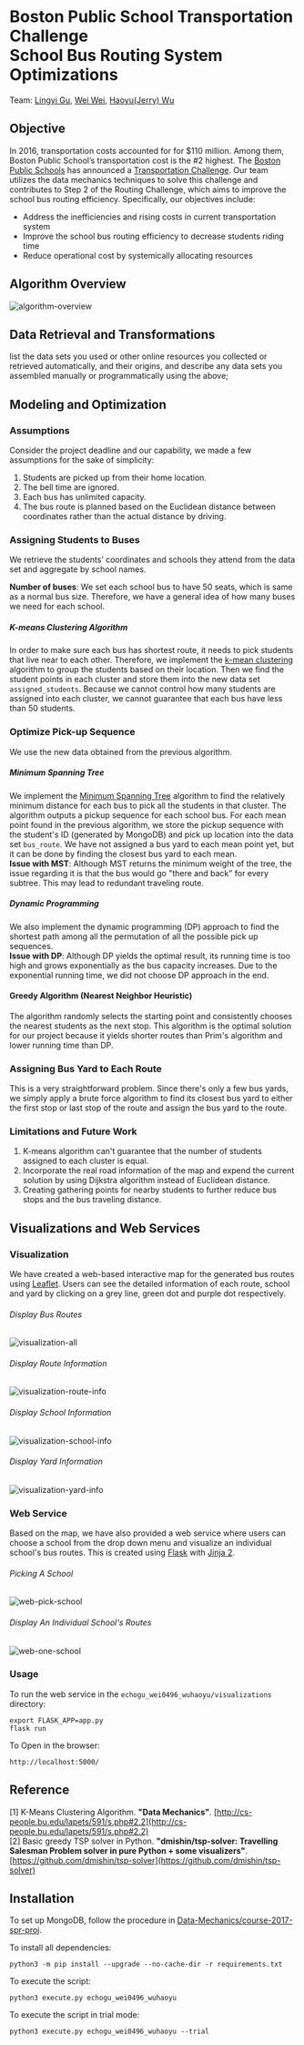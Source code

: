 # Boston Public School Transportation Challenge<br>School Bus Routing System Optimizations
Team: [Lingyi Gu](https://github.com/lingyigu), [Wei Wei](https://github.com/wei0496), [Haoyu(Jerry) Wu](https://github.com/wuhaoyujerry)

## Objective
In 2016, transportation costs accounted for for $110 million. Among them, Boston Public School’s transportation cost is the #2 highest. The [Boston Public Schools](http://www.bostonpublicschools.org/) has announced a [Transportation Challenge](http://bostonpublicschools.org/transportationchallenge). Our team utilizes the data mechanics techniques to solve this challenge and contributes to Step 2 of the Routing Challenge, which aims to improve the school bus routing efficiency. Specifically, our objectives include:
* Address the inefficiencies and rising costs in current transportation system
* Improve the school bus routing efficiency to decrease students riding time
* Reduce operational cost by systemically allocating resources

## Algorithm Overview
![algorithm-overview](https://github.com/lingyigu/course-2017-spr-proj/blob/master/echogu_wei0496_wuhaoyu/visualizations/img/algorithm-overview.png)

## Data Retrieval and Transformations
list the data sets you used or other online resources you collected or retrieved automatically, and their origins, and
describe any data sets you assembled manually or programmatically using the above;

## Modeling and Optimization
### Assumptions
Consider the project deadline and our capability, we made a few assumptions for the sake of simplicity:
1. Students are picked up from their home location.
2. The bell time are ignored.
3. Each bus has unlimited capacity.
4. The bus route is planned  based on the Euclidean distance between coordinates rather than the actual distance by driving.

### Assigning Students to Buses
We retrieve the students’ coordinates and schools they attend from the data set and aggregate by school names.

**Number of buses**: We set each school bus to have 50 seats, which is same as a normal bus size.  Therefore, we have a general idea of how many buses we need for each school.
##### K-means Clustering Algorithm
In order to make sure each bus has shortest route, it needs to pick students that live near to each other. Therefore, we implement the [k-mean clustering](https://en.wikipedia.org/wiki/K-means_clustering)  algorithm to group the students based on their location. Then we find the student points in each cluster and store them into the new data set ```assigned_students```. Because we cannot control how many students are assigned into each cluster, we cannot  guarantee that each bus have less than 50 students.

### Optimize Pick-up Sequence
We use the new data obtained from the previous algorithm.
##### Minimum Spanning Tree
We implement the [Minimum Spanning Tree](https://en.wikipedia.org/wiki/Minimum_spanning_tree) algorithm to find the relatively minimum distance for each bus to pick all the students in that cluster. The algorithm outputs a pickup sequence for each school bus. For each mean point found in the previous algorithm, we store the pickup sequence with the student's ID (generated by MongoDB) and pick up location into the data set ```bus_route```.
We have not assigned a bus yard to each mean point yet, but it can be done by finding the closest bus yard to each mean.<br>
**Issue with MST**: Although MST returns the minimum weight of the tree, the issue regarding it is that the bus would go "there and back" for every subtree. This may lead to redundant traveling route.

##### Dynamic Programming
We also implement the dynamic programming (DP) approach to find the shortest path among all the permutation of all the possible pick up sequences.<br>
**Issue with DP**: Although DP yields the optimal result, its running time is too high and grows exponentially as the bus capacity increases. Due to the exponential running time, we did not choose DP approach in the end.

#### Greedy Algorithm (Nearest Neighbor Heuristic)
The algorithm randomly selects the starting point and consistently chooses the nearest students as the next stop. This algorithm is the optimal solution for our project because it yields shorter routes than Prim's algorithm and lower running time than DP.

### Assigning Bus Yard to Each Route
This is a very straightforward problem. Since there's only a few bus yards, we simply apply a brute force algorithm to find its closest bus yard to either the first stop or last stop of the route and assign the bus yard to the route.

### Limitations and Future Work
1. K-means algorithm can't guarantee that the number of students assigned to each cluster is equal.
2. Incorporate the real road information of the map and expend the current solution by using Dijkstra algorithm instead of Euclidean distance.
3. Creating gathering points for nearby students to further reduce bus stops and the bus traveling distance.

## Visualizations and Web Services
### Visualization
We have created a web-based interactive map for the generated bus routes using [Leaflet](http://leafletjs.com/). Users can see the detailed information of each route, school and yard by clicking on a grey line, green dot and purple dot respectively.
###### Display Bus Routes
![visualization-all](https://github.com/lingyigu/course-2017-spr-proj/blob/master/echogu_wei0496_wuhaoyu/visualizations/img/visualization-all.png)
###### Display Route Information
![visualization-route-info](https://github.com/lingyigu/course-2017-spr-proj/blob/master/echogu_wei0496_wuhaoyu/visualizations/img/visualization-route-info.png)
###### Display School Information
![visualization-school-info](https://github.com/lingyigu/course-2017-spr-proj/blob/master/echogu_wei0496_wuhaoyu/visualizations/img/visualization-school-info.png)
###### Display Yard Information
![visualization-yard-info](https://github.com/lingyigu/course-2017-spr-proj/blob/master/echogu_wei0496_wuhaoyu/visualizations/img/visualization-yard-info.png)

### Web Service
Based on the map, we have also provided a web service where users can choose a school from the drop down menu and visualize an individual school's bus routes. This is created using [Flask](http://flask.pocoo.org/) with [Jinja 2](http://jinja.pocoo.org/docs/2.9/).
###### Picking A School
![web-pick-school](https://github.com/lingyigu/course-2017-spr-proj/blob/master/echogu_wei0496_wuhaoyu/visualizations/img/web-pick-school.png)
###### Display An Individual School's Routes
![web-one-school](https://github.com/lingyigu/course-2017-spr-proj/blob/master/echogu_wei0496_wuhaoyu/visualizations/img/web-one-school.png)

### Usage
To run the web service in the ```echogu_wei0496_wuhaoyu/visualizations``` directory:
```
export FLASK_APP=app.py
flask run
```
To Open in the browser:
```
http://localhost:5000/
```

## Reference
[1] K-Means Clustering Algorithm. **"Data Mechanics"**. [http://cs-people.bu.edu/lapets/591/s.php#2.2](http://cs-people.bu.edu/lapets/591/s.php#2.2)<br>
[2] Basic greedy TSP solver in Python. **"dmishin/tsp-solver: Travelling Salesman Problem solver in pure Python + some visualizers"**. [https://github.com/dmishin/tsp-solver](https://github.com/dmishin/tsp-solver)

## Installation
To set up MongoDB, follow the procedure in [Data-Mechanics/course-2017-spr-proj](https://github.com/Data-Mechanics/course-2017-spr-proj).

To install all dependencies:
```
python3 -m pip install --upgrade --no-cache-dir -r requirements.txt
```
To execute the script:
```
python3 execute.py echogu_wei0496_wuhaoyu
```
To execute the script in trial mode:
```
python3 execute.py echogu_wei0496_wuhaoyu --trial
```
